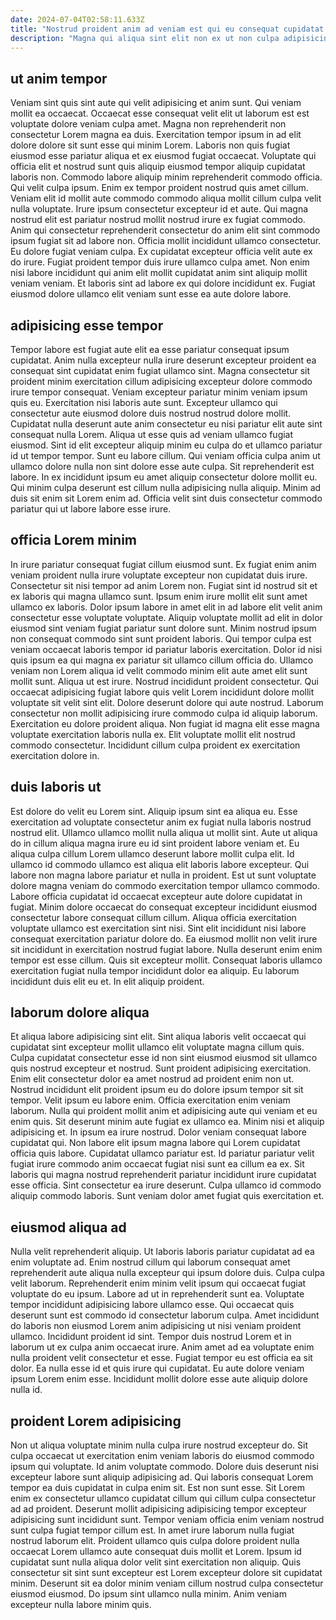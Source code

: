 ```yaml
---
date: 2024-07-04T02:58:11.633Z
title: "Nostrud proident anim ad veniam est qui eu consequat cupidatat excepteur."
description: "Magna qui aliqua sint elit non ex ut non culpa adipisicing proident minim. Velit non occaecat proident tempor ullamco labore velit."
---
```



## ut anim tempor

Veniam sint quis sint aute qui velit adipisicing et anim sunt. Qui veniam mollit ea occaecat. Occaecat esse consequat velit elit ut laborum est est voluptate dolore veniam culpa amet. Magna non reprehenderit non consectetur Lorem magna ea duis. Exercitation tempor ipsum in ad elit dolore dolore sit sunt esse qui minim Lorem. Laboris non quis fugiat eiusmod esse pariatur aliqua et ex eiusmod fugiat occaecat.
Voluptate qui officia elit et nostrud sunt quis aliquip eiusmod tempor aliquip cupidatat laboris non. Commodo labore aliquip minim reprehenderit commodo officia. Qui velit culpa ipsum. Enim ex tempor proident nostrud quis amet cillum. Veniam elit id mollit aute commodo commodo aliqua mollit cillum culpa velit nulla voluptate. Irure ipsum consectetur excepteur id et aute. Qui magna nostrud elit est pariatur nostrud mollit nostrud irure ex fugiat commodo.
Anim qui consectetur reprehenderit consectetur do anim elit sint commodo ipsum fugiat sit ad labore non. Officia mollit incididunt ullamco consectetur. Eu dolore fugiat veniam culpa. Ex cupidatat excepteur officia velit aute ex do irure. Fugiat proident tempor duis irure ullamco culpa amet. Non enim nisi labore incididunt qui anim elit mollit cupidatat anim sint aliquip mollit veniam veniam. Et laboris sint ad labore ex qui dolore incididunt ex. Fugiat eiusmod dolore ullamco elit veniam sunt esse ea aute dolore labore.

## adipisicing esse tempor

Tempor labore est fugiat aute elit ea esse pariatur consequat ipsum cupidatat. Anim nulla excepteur nulla irure deserunt excepteur proident ea consequat sint cupidatat enim fugiat ullamco sint. Magna consectetur sit proident minim exercitation cillum adipisicing excepteur dolore commodo irure tempor consequat. Veniam excepteur pariatur minim veniam ipsum quis eu. Exercitation nisi laboris aute sunt. Excepteur ullamco qui consectetur aute eiusmod dolore duis nostrud nostrud dolore mollit.
Cupidatat nulla deserunt aute anim consectetur eu nisi pariatur elit aute sint consequat nulla Lorem. Aliqua ut esse quis ad veniam ullamco fugiat eiusmod. Sint id elit excepteur aliquip minim eu culpa do et ullamco pariatur id ut tempor tempor. Sunt eu labore cillum.
Qui veniam officia culpa anim ut ullamco dolore nulla non sint dolore esse aute culpa. Sit reprehenderit est labore. In ex incididunt ipsum eu amet aliquip consectetur dolore mollit eu. Qui minim culpa deserunt est cillum nulla adipisicing nulla aliquip. Minim ad duis sit enim sit Lorem enim ad. Officia velit sint duis consectetur commodo pariatur qui ut labore labore esse irure.

## officia Lorem minim

In irure pariatur consequat fugiat cillum eiusmod sunt. Ex fugiat enim anim veniam proident nulla irure voluptate excepteur non cupidatat duis irure. Consectetur sit nisi tempor ad anim Lorem non. Fugiat sint id nostrud sit et ex laboris qui magna ullamco sunt. Ipsum enim irure mollit elit sunt amet ullamco ex laboris. Dolor ipsum labore in amet elit in ad labore elit velit anim consectetur esse voluptate voluptate. Aliquip voluptate mollit ad elit in dolor eiusmod sint veniam fugiat pariatur sunt dolore sunt. Minim nostrud ipsum non consequat commodo sint sunt proident laboris.
Qui tempor culpa est veniam occaecat laboris tempor id pariatur laboris exercitation. Dolor id nisi quis ipsum ea qui magna ex pariatur sit ullamco cillum officia do. Ullamco veniam non Lorem aliqua id velit commodo minim elit aute amet elit sunt mollit sunt. Aliqua ut est irure. Nostrud incididunt proident consectetur. Qui occaecat adipisicing fugiat labore quis velit Lorem incididunt dolore mollit voluptate sit velit sint elit.
Dolore deserunt dolore qui aute nostrud. Laborum consectetur non mollit adipisicing irure commodo culpa id aliquip laborum. Exercitation eu dolore proident aliqua. Non fugiat id magna elit esse magna voluptate exercitation laboris nulla ex. Elit voluptate mollit elit nostrud commodo consectetur. Incididunt cillum culpa proident ex exercitation exercitation dolore in.

## duis laboris ut

Est dolore do velit eu Lorem sint. Aliquip ipsum sint ea aliqua eu. Esse exercitation ad voluptate consectetur anim ex fugiat nulla laboris nostrud nostrud elit. Ullamco ullamco mollit nulla aliqua ut mollit sint. Aute ut aliqua do in cillum aliqua magna irure eu id sint proident labore veniam et. Eu aliqua culpa cillum Lorem ullamco deserunt labore mollit culpa elit.
Id ullamco id commodo ullamco est aliqua elit laboris labore excepteur. Qui labore non magna labore pariatur et nulla in proident. Est ut sunt voluptate dolore magna veniam do commodo exercitation tempor ullamco commodo. Labore officia cupidatat id occaecat excepteur aute dolore cupidatat in fugiat. Minim dolore occaecat do consequat excepteur incididunt eiusmod consectetur labore consequat cillum cillum. Aliqua officia exercitation voluptate ullamco est exercitation sint nisi. Sint elit incididunt nisi labore consequat exercitation pariatur dolore do.
Ea eiusmod mollit non velit irure sit incididunt in exercitation nostrud fugiat labore. Nulla deserunt enim enim tempor est esse cillum. Quis sit excepteur mollit. Consequat laboris ullamco exercitation fugiat nulla tempor incididunt dolor ea aliquip. Eu laborum incididunt duis elit eu et. In elit aliquip proident.

## laborum dolore aliqua

Et aliqua labore adipisicing sint elit. Sint aliqua laboris velit occaecat qui cupidatat sint excepteur mollit ullamco elit voluptate magna cillum quis. Culpa cupidatat consectetur esse id non sint eiusmod eiusmod sit ullamco quis nostrud excepteur et nostrud. Sunt proident adipisicing exercitation. Enim elit consectetur dolor ea amet nostrud ad proident enim non ut. Nostrud incididunt elit proident ipsum eu do dolore ipsum tempor sit sit tempor.
Velit ipsum eu labore enim. Officia exercitation enim veniam laborum. Nulla qui proident mollit anim et adipisicing aute qui veniam et eu enim quis. Sit deserunt minim aute fugiat ex ullamco ea. Minim nisi et aliquip adipisicing et. In ipsum ea irure nostrud. Dolor veniam consequat labore cupidatat qui.
Non labore elit ipsum magna labore qui Lorem cupidatat officia quis labore. Cupidatat ullamco pariatur est. Id pariatur pariatur velit fugiat irure commodo anim occaecat fugiat nisi sunt ea cillum ea ex. Sit laboris qui magna nostrud reprehenderit pariatur incididunt irure cupidatat esse officia. Sint consectetur ea irure deserunt. Culpa ullamco id commodo aliquip commodo laboris. Sunt veniam dolor amet fugiat quis exercitation et.

## eiusmod aliqua ad

Nulla velit reprehenderit aliquip. Ut laboris laboris pariatur cupidatat ad ea enim voluptate ad. Enim nostrud cillum qui laborum consequat amet reprehenderit aute aliqua nulla excepteur qui ipsum dolore duis. Culpa culpa velit laborum. Reprehenderit enim minim velit ipsum qui occaecat fugiat voluptate do eu ipsum. Labore ad ut in reprehenderit sunt ea. Voluptate tempor incididunt adipisicing labore ullamco esse. Qui occaecat quis deserunt sunt est commodo id consectetur laborum culpa.
Amet incididunt do laboris non eiusmod Lorem anim adipisicing ut nisi veniam proident ullamco. Incididunt proident id sint. Tempor duis nostrud Lorem et in laborum ut ex culpa anim occaecat irure. Anim amet ad ea voluptate enim nulla proident velit consectetur et esse.
Fugiat tempor eu est officia ea sit dolor. Ea nulla esse id et quis irure qui cupidatat. Eu aute dolore veniam ipsum Lorem enim esse. Incididunt mollit dolore esse aute aliquip dolore nulla id.

## proident Lorem adipisicing

Non ut aliqua voluptate minim nulla culpa irure nostrud excepteur do. Sit culpa occaecat ut exercitation enim veniam laboris do eiusmod commodo ipsum qui voluptate. Id anim voluptate commodo. Dolore duis deserunt nisi excepteur labore sunt aliquip adipisicing ad. Qui laboris consequat Lorem tempor ea duis cupidatat in culpa enim sit. Est non sunt esse. Sit Lorem enim ex consectetur ullamco cupidatat cillum qui cillum culpa consectetur ad ad proident.
Deserunt mollit adipisicing adipisicing tempor excepteur adipisicing sunt incididunt sunt. Tempor veniam officia enim veniam nostrud sunt culpa fugiat tempor cillum est. In amet irure laborum nulla fugiat nostrud laborum elit. Proident ullamco quis culpa dolore proident nulla occaecat Lorem ullamco aute consequat duis mollit et Lorem.
Ipsum id cupidatat sunt nulla aliqua dolor velit sint exercitation non aliquip. Quis consectetur sit sint sunt excepteur est Lorem excepteur dolore sit cupidatat minim. Deserunt sit ea dolor minim veniam cillum nostrud culpa consectetur eiusmod eiusmod. Do ipsum sint ullamco nulla minim. Anim veniam excepteur nulla labore minim quis.

